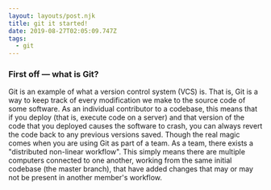 ```yaml
---
layout: layouts/post.njk
title: git it started!
date: 2019-08-27T02:05:09.747Z
tags:
  - git
---
```

<h3>First off — what is Git?</h3>

Git is an example of what a version control system (VCS) is. That is, Git is a way to keep track of every modification we make to the source code of some software. As an individual contributor to a codebase, this means that if you deploy (that is, execute code on a server) and that version of the code that you deployed causes the software to crash, you can always revert the code back to any previous versions saved. Though the real magic comes when you are using Git as part of a team. As a team, there exists a "distributed non-linear workflow". This simply means there are multiple computers connected to one another, working from the same initial codebase (the master branch), that have added changes that may or may not be present in another member's workflow.
